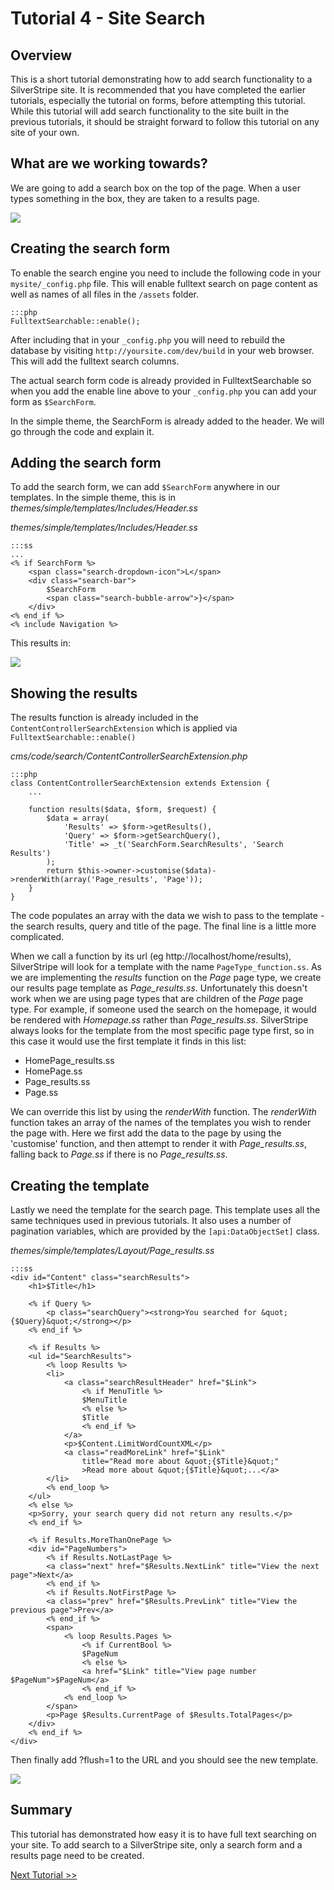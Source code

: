# Tutorial 4 - Site Search

## Overview

This is a short tutorial demonstrating how to add search functionality to a SilverStripe site. It is recommended that
you have completed the earlier tutorials, especially the tutorial on forms, before attempting this tutorial. While this
tutorial will add search functionality to the site built in the previous tutorials, it should be straight forward to
follow this tutorial on any site of your own. 

## What are we working towards?

We are going to add a search box on the top of the page. When a user types something in the box, they are taken to a
results page.

![](_images/tutorial4_search.png)

## Creating the search form

To enable the search engine you need to include the following code in your `mysite/_config.php` file. 
This will enable fulltext search on page content as well as names of all files in the `/assets` folder.

	:::php
	FulltextSearchable::enable();

After including that in your `_config.php` you will need to rebuild the database by visiting `http://yoursite.com/dev/build` in your web browser. This will add the fulltext search columns.

The actual search form code is already provided in FulltextSearchable so when you add the enable line above to your
`_config.php` you can add your form as `$SearchForm`.

In the simple theme, the SearchForm is already added to the header. We will go through the code and explain it.


## Adding the search form

To add the search form, we can add `$SearchForm` anywhere in our templates. In the simple theme, this is in
*themes/simple/templates/Includes/Header.ss*

*themes/simple/templates/Includes/Header.ss*

	:::ss
	...
	<% if SearchForm %>
		<span class="search-dropdown-icon">L</span>
		<div class="search-bar">
			$SearchForm
			<span class="search-bubble-arrow">}</span>
		</div>      
	<% end_if %>
	<% include Navigation %>

This results in:

![](_images/tutorial4_searchbox.png)

## Showing the results

The results function is already included in the `ContentControllerSearchExtension` which
is applied via `FulltextSearchable::enable()`

*cms/code/search/ContentControllerSearchExtension.php*

	:::php
	class ContentControllerSearchExtension extends Extension {
		...	
	
		function results($data, $form, $request) {
			$data = array(
				'Results' => $form->getResults(),
				'Query' => $form->getSearchQuery(),
				'Title' => _t('SearchForm.SearchResults', 'Search Results')
			);
			return $this->owner->customise($data)->renderWith(array('Page_results', 'Page'));
		}
	}


The code populates an array with the data we wish to pass to the template - the search results, query and title of the
page. The final line is a little more complicated.

When we call a function by its url (eg http://localhost/home/results), SilverStripe will look for a template with the
name `PageType_function.ss`. As we are implementing the *results* function on the *Page* page type, we create our
results page template as *Page_results.ss*. Unfortunately this doesn't work when we are using page types that are
children of the *Page* page type. For example, if someone used the search on the homepage, it would be rendered with
*Homepage.ss* rather than *Page_results.ss*. SilverStripe always looks for the template from the most specific page type
first, so in this case it would use the first template it finds in this list:

*  HomePage_results.ss
*  HomePage.ss
*  Page_results.ss
*  Page.ss

We can override this list by using the *renderWith* function. The *renderWith* function takes an array of the names of
the templates you wish to render the page with. Here we first add the data to the page by using the 'customise'
function, and then attempt to render it with *Page_results.ss*, falling back to *Page.ss* if there is no
*Page_results.ss*.


## Creating the template

Lastly we need the template for the search page. This template uses all the same techniques used in previous
tutorials. It also uses a number of pagination variables, which are provided by the `[api:DataObjectSet]`
class.

*themes/simple/templates/Layout/Page_results.ss*

	:::ss
	<div id="Content" class="searchResults">
	    <h1>$Title</h1>
	     
	    <% if Query %>
	        <p class="searchQuery"><strong>You searched for &quot;{$Query}&quot;</strong></p>
	    <% end_if %>
	         
	    <% if Results %>
	    <ul id="SearchResults">
	        <% loop Results %>
	        <li>
	            <a class="searchResultHeader" href="$Link">
	                <% if MenuTitle %>
	                $MenuTitle
	                <% else %>
	                $Title
	                <% end_if %>
	            </a>
	            <p>$Content.LimitWordCountXML</p>
	            <a class="readMoreLink" href="$Link" 
	            	title="Read more about &quot;{$Title}&quot;"
	            	>Read more about &quot;{$Title}&quot;...</a>
	        </li>
	        <% end_loop %>
	    </ul>
	    <% else %>
	    <p>Sorry, your search query did not return any results.</p>
	    <% end_if %>
	             
	    <% if Results.MoreThanOnePage %>
	    <div id="PageNumbers">
	        <% if Results.NotLastPage %>
	        <a class="next" href="$Results.NextLink" title="View the next page">Next</a>
	        <% end_if %>
	        <% if Results.NotFirstPage %>
	        <a class="prev" href="$Results.PrevLink" title="View the previous page">Prev</a>
	        <% end_if %>
	        <span>
	            <% loop Results.Pages %>
	                <% if CurrentBool %>
	                $PageNum
	                <% else %>
	                <a href="$Link" title="View page number $PageNum">$PageNum</a>
	                <% end_if %>
	            <% end_loop %>
	        </span>
	        <p>Page $Results.CurrentPage of $Results.TotalPages</p>
	    </div>
	    <% end_if %>
	</div>

Then finally add ?flush=1 to the URL and you should see the new template.


![](_images/tutorial4_search.png)

## Summary

This tutorial has demonstrated how easy it is to have full text searching on your site. To add search to a SilverStripe
site, only a search form and a results page need to be created.

[Next Tutorial >>](5-dataobject-relationship-management)
